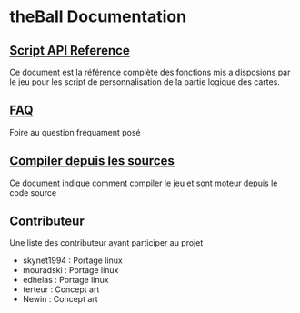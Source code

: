 # theBall Documentation

## [Script API Reference][1]
Ce document est la référence complète des fonctions mis a disposions par le jeu
pour les script de personnalisation de la partie logique des cartes.

## [FAQ][2]
Foire au question fréquament posé

## [Compiler depuis les sources][3]
Ce document indique comment compiler le jeu et sont moteur depuis le code source

## Contributeur
Une liste des contributeur ayant participer au projet

  - skynet1994  : Portage linux
  - mouradski   : Portage linux
  - edhelas     : Portage linux
  - terteur     : Concept art
  - Newin       : Concept art

[1]:script.md
[2]:faq.md
[3]:compile.md
